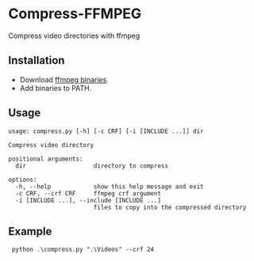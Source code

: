 # Compress-FFMPEG

Compress video directories with ffmpeg

## Installation

- Download [ffmpeg binaries](https://www.ffmpeg.org/download.html).
- Add binaries to PATH.

## Usage

```shell
usage: compress.py [-h] [-c CRF] [-i [INCLUDE ...]] dir

Compress video directory

positional arguments:
  dir                   directory to compress

options:
  -h, --help            show this help message and exit
  -c CRF, --crf CRF     ffmpeg crf argument
  -i [INCLUDE ...], --include [INCLUDE ...]
                        files to copy into the compressed directory
```

## Example

```shell
 python .\compress.py ".\Videos" --crf 24
```